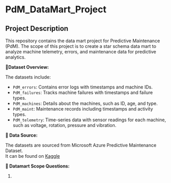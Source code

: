 # PdM_DataMart_Project
 
## Project Description
This repository contains the data mart project for Predictive Maintenance (PdM).
The scope of this project is to create a star schema data mart to analyze machine telemetry, errors, and maintenance data for predictive analytics.


**📝Dataset Overview:**   

The datasets include:  

- `PdM_errors`: 	Contains error logs with timestamps and machine IDs.    
- `PdM_failures`: 	Tracks machine failures with timestamps and failure types.  
- `PdM_machines`: 	Details about the machines, such as ID, age, and type.  
- `PdM_maint`: 		Maintenance records including timestamps and activity types.  
- `PdM_telemetry`: 	Time-series data with sensor readings for each machine, such as voltage, rotation, pressure and vibration.  

**📝 Data Source:**  

The datasets are sourced from Microsoft Azure Predictive Maintenance Dataset.  
It can be found on [Kaggle](https://www.kaggle.com/datasets/arnabbiswas1/microsoft-azure-predictive-maintenance/data)   

**📝 Datamart Scope Questions:**  

1. 